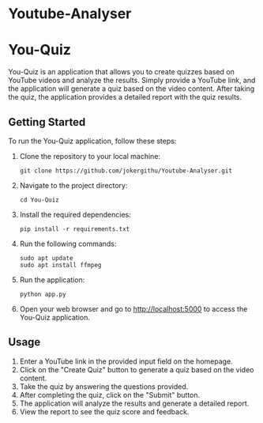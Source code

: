 # Youtube-Analyser

# You-Quiz

You-Quiz is an application that allows you to create quizzes based on YouTube videos and analyze the results. Simply provide a YouTube link, and the application will generate a quiz based on the video content. After taking the quiz, the application provides a detailed report with the quiz results.

## Getting Started

To run the You-Quiz application, follow these steps:

1. Clone the repository to your local machine:

   ```
   git clone https://github.com/jokergithu/Youtube-Analyser.git
   ```

2. Navigate to the project directory:

   ```
   cd You-Quiz
   ```

3. Install the required dependencies:

   ```
   pip install -r requirements.txt
   ```
4. Run the following commands:

   ```
   sudo apt update
   sudo apt install ffmpeg
   ```

5. Run the application:

   ```
   python app.py
   ```

6. Open your web browser and go to [http://localhost:5000](http://localhost:5000) to access the You-Quiz application.

## Usage

1. Enter a YouTube link in the provided input field on the homepage.
2. Click on the "Create Quiz" button to generate a quiz based on the video content.
3. Take the quiz by answering the questions provided.
4. After completing the quiz, click on the "Submit" button.
5. The application will analyze the results and generate a detailed report.
6. View the report to see the quiz score and feedback.